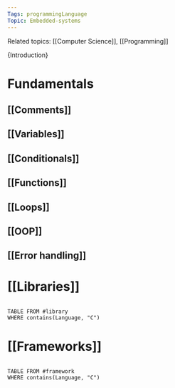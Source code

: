 ```yaml
---
Tags: programmingLanguage 
Topic: Embedded-systems
---
```

Related topics: [[Computer Science]], [[Programming]]

{Introduction}

# Fundamentals

## [[Comments]] 

## [[Variables]]

## [[Conditionals]]

## [[Functions]]

## [[Loops]]

## [[OOP]]

## [[Error handling]]


# [[Libraries]]
```dataview

TABLE FROM #library 
WHERE contains(Language, "C")

```



# [[Frameworks]]
```dataview

TABLE FROM #framework 
WHERE contains(Language, "C")

```
